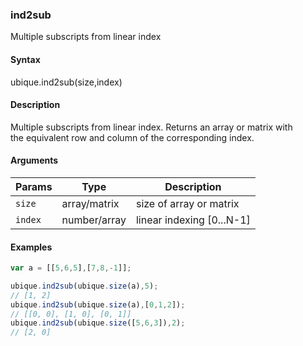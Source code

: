 ### ind2sub

Multiple subscripts from linear index


#### Syntax

ubique.ind2sub(size,index)


#### Description

Multiple subscripts from linear index. Returns an array or matrix with  
the equivalent row and column of the corresponding index.  



#### Arguments

|Params|Type|Description
|---------|----|-----------
|`size` | array/matrix | size of array or matrix
|`index` | number/array | linear indexing [0...N-1]


#### Examples

```js
var a = [[5,6,5],[7,8,-1]];

ubique.ind2sub(ubique.size(a),5);
// [1, 2]
ubique.ind2sub(ubique.size(a),[0,1,2]);
// [[0, 0], [1, 0], [0, 1]]
ubique.ind2sub(ubique.size([5,6,3]),2);
// [2, 0]
```

